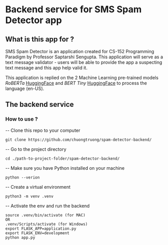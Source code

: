 # Backend service for SMS Spam Detector app

## What is this app for ?
SMS Spam Detector is an application created for CS-152 Programming Paradigm by Professor Saptarshi Sengupta. This application will serve as a text message validator - users will be able to provide the app a suspecting text message and this app help valid it.

This application is replied on the 2 Machine Learning pre-trained models _RoBERTa_ [HuggingFace](https://huggingface.co/mariagrandury/roberta-base-finetuned-sms-spam-detection) and _BERT Tiny_ [HuggingFace](https://huggingface.co/mrm8488/bert-tiny-finetuned-sms-spam-detection) to process the language (en-US).

##  The backend service
### How to use ?

-- Clone this repo to your computer
```
git clone https://github.com/chuongtruong/spam-detector-backend/
```
-- Go to the project directory
```
cd ./path-to-project-folder/spam-detector-backend/
``` 
-- Make sure you have Python installed on your machine
```
python --verion
```
-- Create a virtual environment
```
python3 -m venv .venv
```
-- Activate the env and run the backend
```
source .venv/bin/activate (for MAC)
OR
.venv/Scripts/activate (for Windows)  
export FLASK_APP=application.py
export FLASK_ENV=development
python app.py
```

